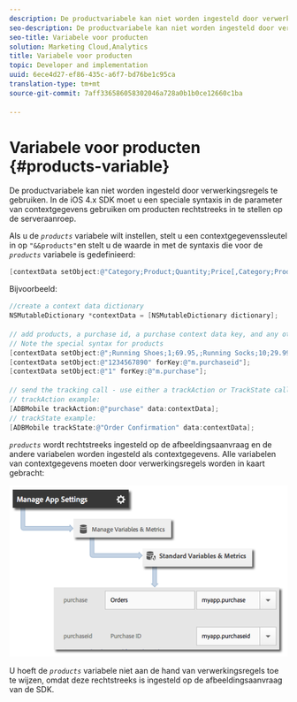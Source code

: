 ```yaml
---
description: De productvariabele kan niet worden ingesteld door verwerkingsregels te gebruiken. In de iOS 4.x SDK moet u een speciale syntaxis in de parameter van contextgegevens gebruiken om producten rechtstreeks in te stellen op de serveraanroep.
seo-description: De productvariabele kan niet worden ingesteld door verwerkingsregels te gebruiken. In de iOS 4.x SDK moet u een speciale syntaxis in de parameter van contextgegevens gebruiken om producten rechtstreeks in te stellen op de serveraanroep.
seo-title: Variabele voor producten
solution: Marketing Cloud,Analytics
title: Variabele voor producten
topic: Developer and implementation
uuid: 6ece4d27-ef86-435c-a6f7-bd76be1c95ca
translation-type: tm+mt
source-git-commit: 7aff336586058302046a728a0b1b0ce12660c1ba

---
```



# Variabele voor producten {#products-variable}

De productvariabele kan niet worden ingesteld door verwerkingsregels te gebruiken. In de iOS 4.x SDK moet u een speciale syntaxis in de parameter van contextgegevens gebruiken om producten rechtstreeks in te stellen op de serveraanroep.

Als u de *`products`* variabele wilt instellen, stelt u een contextgegevenssleutel in op `"&&products"`en stelt u de waarde in met de syntaxis die voor de *`products`* variabele is gedefinieerd:

```objective-c
[contextData setObject:@"Category;Product;Quantity;Price[,Category;Product;Quantity;Price]" forKey:@"&&products"];
```

Bijvoorbeeld:

```objective-c
//create a context data dictionary 
NSMutableDictionary *contextData = [NSMutableDictionary dictionary]; 
 
// add products, a purchase id, a purchase context data key, and any other data you want to collect. 
// Note the special syntax for products 
[contextData setObject:@";Running Shoes;1;69.95,;Running Socks;10;29.99" forKey:@"&&products"]; 
[contextData setObject:@"1234567890" forKey:@"m.purchaseid"]; 
[contextData setObject:@"1" forKey:@"m.purchase"]; 
 
// send the tracking call - use either a trackAction or TrackState call. 
// trackAction example: 
[ADBMobile trackAction:@"purchase" data:contextData]; 
// trackState example: 
[ADBMobile trackState:@"Order Confirmation" data:contextData]; 
```

*`products`* wordt rechtstreeks ingesteld op de afbeeldingsaanvraag en de andere variabelen worden ingesteld als contextgegevens. Alle variabelen van contextgegevens moeten door verwerkingsregels worden in kaart gebracht:

![](assets/map-products.png)

U hoeft de *`products`* variabele niet aan de hand van verwerkingsregels toe te wijzen, omdat deze rechtstreeks is ingesteld op de afbeeldingsaanvraag van de SDK.
